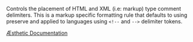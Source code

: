 Controls the placement of HTML and XML (i.e: markup) type comment delimiters. This is a markup specific formatting rule that defaults to using preserve and applied to languages using `<!--` and `-->` delimiter tokens.

[Æsthetic Documentation](https://aesthetic.js.org/rules/markup/commentDelimiters/)